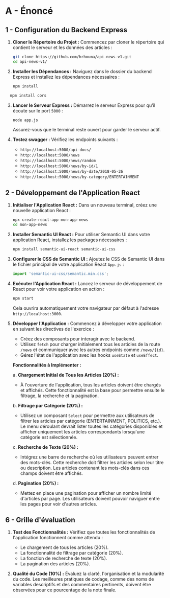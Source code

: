 # A - Énoncé

## 1 - Configuration du Backend Express

1. **Cloner le Répertoire du Projet :**
   Commencez par cloner le répertoire qui contient le serveur et les données des articles :
   ```bash
   git clone https://github.com/hrhouma/api-news-v1.git
   cd api-news-v1/
   ```

2. **Installer les Dépendances :**
   Naviguez dans le dossier du backend Express et installez les dépendances nécessaires :
   ```bash
   npm install
   ```
 ```bash
   npm install cors
 ```

3. **Lancer le Serveur Express :**
   Démarrez le serveur Express pour qu'il écoute sur le port `5000` :
   ```bash
   node app.js
   ```
   Assurez-vous que le terminal reste ouvert pour garder le serveur actif.


3. **Testez swagger :**
   Vérifiez les endpoints suivants :
   - `http://localhost:5000/api-docs/`
   - `http://localhost:5000/news`
   - `http://localhost:5000/news/random`
   - `http://localhost:5000/news/by-id/1`
   - `http://localhost:5000/news/by-date/2018-05-26`
   - `http://localhost:5000/news/by-category/ENTERTAINMENT`

## 2 - Développement de l'Application React

1. **Initialiser l'Application React :**
   Dans un nouveau terminal, créez une nouvelle application React :
   ```bash
   npx create-react-app mon-app-news
   cd mon-app-news
   ```

2. **Installer Semantic UI React :**
   Pour utiliser Semantic UI dans votre application React, installez les packages nécessaires :
   ```bash
   npm install semantic-ui-react semantic-ui-css
   ```

3. **Configurer le CSS de Semantic UI :**
   Ajoutez le CSS de Semantic UI dans le fichier principal de votre application React `App.js` :
   ```javascript
   import 'semantic-ui-css/semantic.min.css';
   ```

4. **Exécuter l'Application React :**
   Lancez le serveur de développement de React pour voir votre application en action :
   ```bash
   npm start
   ```
   Cela ouvrira automatiquement votre navigateur par défaut à l'adresse `http://localhost:3000`.


5. **Développer l'Application :**
   Commencez à développer votre application en suivant les directives de l'exercice :
   - Créez des composants pour interagir avec le backend.
   - Utilisez `fetch` pour charger initialement tous les articles de la route `/news` et communiquer avec les autres endpoints comme `/news/{id}`.
   - Gérez l'état de l'application avec les hooks `useState` et `useEffect`.

   **Fonctionnalités à Implémenter :**
   
   a. **Chargement Initial de Tous les Articles (20%) :**
      - À l'ouverture de l'application, tous les articles doivent être chargés et affichés. Cette fonctionnalité est la base pour permettre ensuite le filtrage, la recherche et la pagination.

   b. **Filtrage par Catégorie (20%) :**
      - Utilisez un composant `Select` pour permettre aux utilisateurs de filtrer les articles par catégorie (ENTERTAINMENT, POLITICS, etc.). Le menu déroulant devrait lister toutes les catégories disponibles et afficher uniquement les articles correspondants lorsqu'une catégorie est sélectionnée.

   c. **Recherche de Texte (20%) :**
      - Intégrez une barre de recherche où les utilisateurs peuvent entrer des mots-clés. Cette recherche doit filtrer les articles selon leur titre ou description. Les articles contenant les mots-clés dans ces champs doivent être affichés.

   d. **Pagination (20%) :**
      - Mettez en place une pagination pour afficher un nombre limité d'articles par page. Les utilisateurs doivent pouvoir naviguer entre les pages pour voir d'autres articles.



## 6 - Grille d'évaluation

1. **Test des Fonctionnalités :**
   Vérifiez que toutes les fonctionnalités de l'application fonctionnent comme attendu :
   - Le chargement de tous les articles (20%).
   - La fonctionnalité de filtrage par catégorie (20%).
   - La fonction de recherche de texte (20%).
   - La pagination des articles (20%).

2. **Qualité du Code (10%) :**
   Évaluez la clarté, l'organisation et la modularité du code. Les meilleures pratiques de codage, comme des noms de variables descriptifs et des commentaires pertinents, doivent être observées pour ce pourcentage de la note finale.
